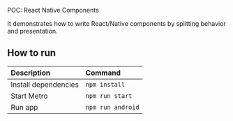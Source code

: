 POC: React Native Components

It demonstrates how to write React/Native components by splitting behavior and presentation.

## How to run

| Description | Command |
| :--- | :--- |
| Install dependencies | `npm install` |
| Start Metro | `npm run start` |
| Run app | `npm run android` |
